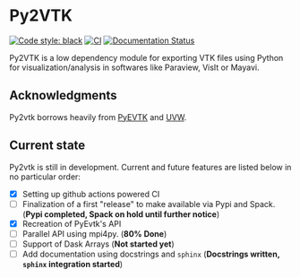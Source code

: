 # Py2VTK

[![Code style: black](https://img.shields.io/badge/code%20style-black-000000.svg)](https://github.com/psf/black)
[![CI](https://github.com/anlavandier/py2vtk/actions/workflows/tests.yml/badge.svg?branch=main)](https://github.com/anlavandier/py2vtk/actions?query=workflow%3Atests)
[![Documentation Status](https://readthedocs.org/projects/py2vtk/badge/?version=latest)](https://py2vtk.readthedocs.io/en/latest/?badge=latest)

Py2VTK is a low dependency module for exporting VTK files using Python for visualization/analysis in softwares like Paraview, VisIt or Mayavi.

## Acknowledgments

Py2vtk borrows heavily from [PyEVTK](https://github.com/pyscience-projects/pyevtk) and [UVW](https://github.com/prs513rosewood/uvw).

## Current state

Py2vtk is still in development. Current and future features are listed below in no particular order:

- [x] Setting up github actions powered CI
- [ ] Finalization of a first "release" to make available via Pypi and Spack. (**Pypi completed, Spack on hold until further notice**)
- [x] Recreation of PyEvtk's API
- [ ] Parallel API using mpi4py. (**80% Done**)
- [ ] Support of Dask Arrays (**Not started yet**)
- [ ] Add documentation using docstrings and `sphinx` (**Docstrings written, `sphinx` integration started**)
